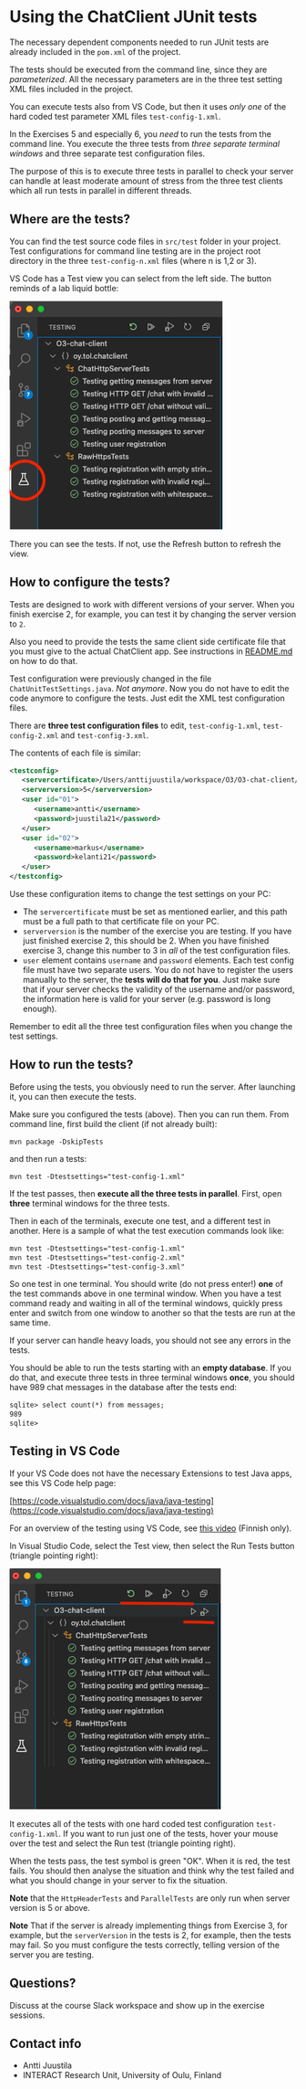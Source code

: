 # Using the ChatClient JUnit tests

The necessary dependent components needed to run JUnit tests are already included in the `pom.xml` of the project.

The tests should be executed from the command line, since they are *parameterized*. All the necessary parameters
are in the three test setting XML files included in the project.

You can execute tests also from VS Code, but then it uses *only one* of the hard coded test parameter XML files `test-config-1.xml`.

In the Exercises 5 and especially 6, you *need* to run the tests from the command line. You execute the three tests 
from *three separate terminal windows* and three separate test configuration files.

The purpose of this is to execute three tests in parallel to check your server can handle at least moderate amount of
stress from the three test clients which all run tests in parallel in different threads.

## Where are the tests?

You can find the test source code files in `src/test` folder in your project. Test configurations for
command line testing are in the project root directory in the three `test-config-n.xml` files (where n is 1,2 or 3).

VS Code has a Test view you can select from the left side. The button reminds of a lab liquid bottle:

![VS Code Test View](vs-code-test-view.png)

There you can see the tests. If not, use the Refresh button to refresh the view.

## How to configure the tests?

Tests are designed to work with different versions of your server. When you finish exercise 2, for example,
you can test it by changing the server version to `2`.

Also you need to provide the tests the same client side certificate file that you must give to the actual
ChatClient app. See instructions in [README.md](README.md) on how to do that.

Test configuration were previously changed in the file `ChatUnitTestSettings.java`. *Not anymore*. Now you do
not have to edit the code anymore to configure the tests. Just edit the XML test configuration files.

There are **three test configuration files** to edit, `test-config-1.xml`, `test-config-2.xml` and `test-config-3.xml`.

The contents of each file is similar:

```XML
<testconfig>
   <servercertificate>/Users/anttijuustila/workspace/O3/O3-chat-client/localhost.cer</servercertificate>
   <serverversion>5</serverversion>
   <user id="01">
      <username>antti</username>
      <password>juustila21</password>
   </user>
   <user id="02">
      <username>markus</username>
      <password>kelanti21</password>
   </user>
</testconfig>
```

Use these configuration items to change the test settings on your PC:

* The `servercertificate` must be set as mentioned earlier, and this path must be a full path to that certificate file on your PC.
* `serverversion` is the number of the exercise you are testing. If you have just finished exercise 2, this should be 2. When 
you have finished exercise 3, change this number to 3 in *all* of the test configuration files.
* `user` element contains `username` and `password` elements. Each test config file must have two separate users. You do not have to register the users manually to the server, the **tests will do that for you**. Just make sure that if your server checks the validity of the username and/or password, the information here is valid for your server (e.g. password is long enough).

Remember to edit all the three test configuration files when you change the test settings.

## How to run the tests?

Before using the tests, you obviously need to run the server.  After launching it, you can then execute the tests.

Make sure you configured the tests (above). Then you can run them. From command line, first build the client (if not already built):

```
mvn package -DskipTests
```

and then run a tests:

```
mvn test -Dtestsettings="test-config-1.xml"
```

If the test passes, then **execute all the three tests in parallel**. First, open **three** terminal windows for the three tests.

Then in each of the terminals, execute one test, and a different test in another. Here is a sample of what the test execution
commands look like:

```
mvn test -Dtestsettings="test-config-1.xml"
mvn test -Dtestsettings="test-config-2.xml"
mvn test -Dtestsettings="test-config-3.xml"
```

So one test in one terminal. You should write (do not press enter!) **one** of the test commands above in one terminal window. When you have a test command ready and waiting in all of the terminal windows, quickly press enter and switch from one window to
another so that the tests are run at the same time.

If your server can handle heavy loads, you should not see any errors in the tests.

You should be able to run the tests starting with an **empty database**. If you do that, and execute three tests in three
terminal windows **once**, you should have 989 chat messages in the database after the tests end:

```
sqlite> select count(*) from messages;
989
sqlite>
```

## Testing in VS Code

If your VS Code does not have the necessary Extensions to test Java apps, see this VS Code help page:

[https://code.visualstudio.com/docs/java/java-testing](https://code.visualstudio.com/docs/java/java-testing)

For an overview of the testing using VS Code, see [this video](https://youtu.be/ZO2aJSiDRSw) (Finnish only).

In Visual Studio Code, select the Test view, then select the Run Tests button (triangle pointing right):

![Running tests](vs-code-run-tests.png) 

It executes all of the tests with one hard coded test configuration `test-config-1.xml`. If you want to run just one of the tests, hover your mouse over the test and select the Run test (triangle pointing right).

When the tests pass, the test symbol is green "OK". When it is red, the test fails. You should then analyse the situation and
think why the test failed and what you should change in your server to fix the situation.

**Note** that the `HttpHeaderTests` and `ParallelTests` are only run when server version is 5 or above.

**Note** That if the server is already implementing things from Exercise 3, for example, but the `serverVersion` in the tests is
2, for example, then the tests may fail. So you must configure the tests correctly, telling version of the server you are testing.

## Questions?

Discuss at the course Slack workspace and show up in the exercise sessions.

## Contact info

* Antti Juustila
* INTERACT Research Unit, University of Oulu, Finland

